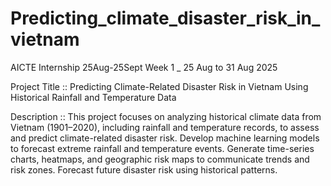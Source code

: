 # Predicting_climate_disaster_risk_in_vietnam
AICTE Internship 25Aug-25Sept
Week 1 _ 25 Aug to 31 Aug 2025

Project Title :: Predicting Climate-Related Disaster Risk in Vietnam Using Historical Rainfall and Temperature Data 

Description :: This project focuses on analyzing historical climate data from Vietnam (1901–2020), including rainfall and temperature records, to assess and predict climate-related disaster risk. Develop machine learning models to forecast extreme rainfall and temperature events. Generate time-series charts, heatmaps, and geographic risk maps to communicate trends and risk zones. Forecast future disaster risk using historical patterns.
